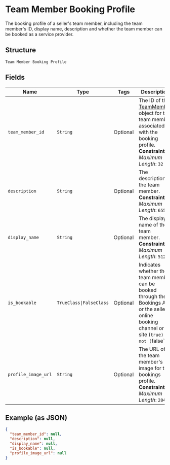
# Team Member Booking Profile

The booking profile of a seller's team member, including the team member's ID, display name, description and whether the team member can be booked as a service provider.

## Structure

`Team Member Booking Profile`

## Fields

| Name | Type | Tags | Description |
|  --- | --- | --- | --- |
| `team_member_id` | `String` | Optional | The ID of the [TeamMember](../../doc/models/team-member.md) object for the team member associated with the booking profile.<br>**Constraints**: *Maximum Length*: `32` |
| `description` | `String` | Optional | The description of the team member.<br>**Constraints**: *Maximum Length*: `65536` |
| `display_name` | `String` | Optional | The display name of the team member.<br>**Constraints**: *Maximum Length*: `512` |
| `is_bookable` | `TrueClass\|FalseClass` | Optional | Indicates whether the team member can be booked through the Bookings API or the seller's online booking channel or site (`true) or not (`false`). |
| `profile_image_url` | `String` | Optional | The URL of the team member's image for the bookings profile.<br>**Constraints**: *Maximum Length*: `2048` |

## Example (as JSON)

```json
{
  "team_member_id": null,
  "description": null,
  "display_name": null,
  "is_bookable": null,
  "profile_image_url": null
}
```

